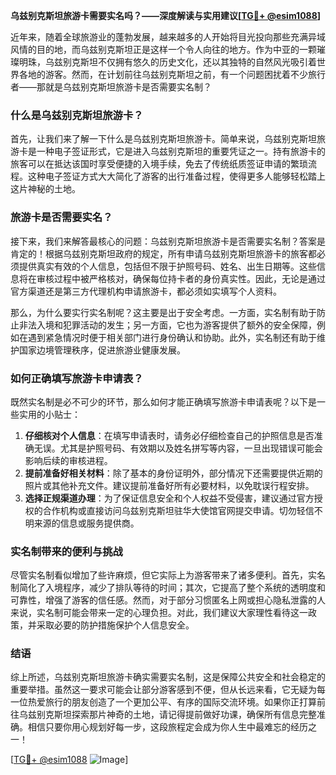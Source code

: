 **乌兹别克斯坦旅游卡需要实名吗？——深度解读与实用建议[[TG💪+ @esim1088](https://t.me/s/esim1088)]**

近年来，随着全球旅游业的蓬勃发展，越来越多的人开始将目光投向那些充满异域风情的目的地，而乌兹别克斯坦正是这样一个令人向往的地方。作为中亚的一颗璀璨明珠，乌兹别克斯坦不仅拥有悠久的历史文化，还以其独特的自然风光吸引着世界各地的游客。然而，在计划前往乌兹别克斯坦之前，有一个问题困扰着不少旅行者——那就是乌兹别克斯坦旅游卡是否需要实名制？

### 什么是乌兹别克斯坦旅游卡？

首先，让我们来了解一下什么是乌兹别克斯坦旅游卡。简单来说，乌兹别克斯坦旅游卡是一种电子签证形式，它是进入乌兹别克斯坦的重要凭证之一。持有旅游卡的旅客可以在抵达该国时享受便捷的入境手续，免去了传统纸质签证申请的繁琐流程。这种电子签证方式大大简化了游客的出行准备过程，使得更多人能够轻松踏上这片神秘的土地。

### 旅游卡是否需要实名？

接下来，我们来解答最核心的问题：乌兹别克斯坦旅游卡是否需要实名制？答案是肯定的！根据乌兹别克斯坦政府的规定，所有申请乌兹别克斯坦旅游卡的旅客都必须提供真实有效的个人信息，包括但不限于护照号码、姓名、出生日期等。这些信息将在审核过程中被严格核对，确保每位持卡者的身份真实性。因此，无论是通过官方渠道还是第三方代理机构申请旅游卡，都必须如实填写个人资料。

那么，为什么要实行实名制呢？这主要是出于安全考虑。一方面，实名制有助于防止非法入境和犯罪活动的发生；另一方面，它也为游客提供了额外的安全保障，例如在遇到紧急情况时便于相关部门进行身份确认和协助。此外，实名制还有助于维护国家边境管理秩序，促进旅游业健康发展。

### 如何正确填写旅游卡申请表？

既然实名制是必不可少的环节，那么如何才能正确填写旅游卡申请表呢？以下是一些实用的小贴士：

1. **仔细核对个人信息**：在填写申请表时，请务必仔细检查自己的护照信息是否准确无误。尤其是护照号码、有效期以及姓名拼写等内容，一旦出现错误可能会影响后续的审核进程。
2. **提前准备好相关材料**：除了基本的身份证明外，部分情况下还需要提供近期的照片或其他补充文件。建议提前准备好所有必要材料，以免耽误行程安排。
3. **选择正规渠道办理**：为了保证信息安全和个人权益不受侵害，建议通过官方授权的合作机构或直接访问乌兹别克斯坦驻华大使馆官网提交申请。切勿轻信不明来源的信息或服务提供商。

### 实名制带来的便利与挑战

尽管实名制看似增加了些许麻烦，但它实际上为游客带来了诸多便利。首先，实名制简化了入境程序，减少了排队等待的时间；其次，它提高了整个系统的透明度和可靠性，增强了游客的信任感。然而，对于部分习惯匿名上网或担心隐私泄露的人来说，实名制可能会带来一定的心理负担。对此，我们建议大家理性看待这一政策，并采取必要的防护措施保护个人信息安全。

### 结语

综上所述，乌兹别克斯坦旅游卡确实需要实名制，这是保障公共安全和社会稳定的重要举措。虽然这一要求可能会让部分游客感到不便，但从长远来看，它无疑为每一位热爱旅行的朋友创造了一个更加公平、有序的国际交流环境。如果你正打算前往乌兹别克斯坦探索那片神奇的土地，请记得提前做好功课，确保所有信息完整准确。相信只要你用心规划好每一步，这段旅程定会成为你人生中最难忘的经历之一！

[[TG💪+ @esim1088](https://t.me/s/esim1088) ![Image](https://i.postimg.cc/4NQfJmqS/Snipaste-2025-05-13-00-14-12.png)]